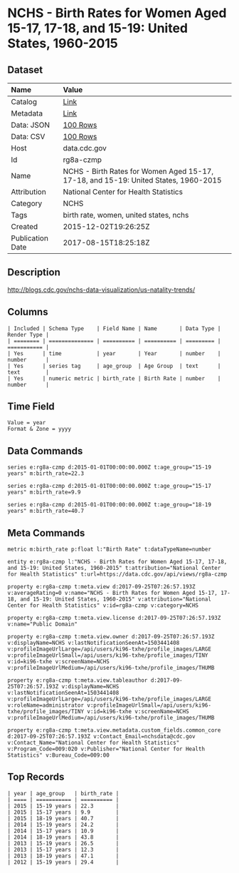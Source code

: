 # NCHS - Birth Rates for Women Aged 15-17, 17-18, and 15-19: United States, 1960-2015

## Dataset

| Name | Value |
| :--- | :---- |
| Catalog | [Link](https://catalog.data.gov/dataset/birth-rates-for-women-aged-15-17-17-18-and-15-19-united-states-1960-2013) |
| Metadata | [Link](https://data.cdc.gov/api/views/rg8a-czmp) |
| Data: JSON | [100 Rows](https://data.cdc.gov/api/views/rg8a-czmp/rows.json?max_rows=100) |
| Data: CSV | [100 Rows](https://data.cdc.gov/api/views/rg8a-czmp/rows.csv?max_rows=100) |
| Host | data.cdc.gov |
| Id | rg8a-czmp |
| Name | NCHS - Birth Rates for Women Aged 15-17, 17-18, and 15-19: United States, 1960-2015 |
| Attribution | National Center for Health Statistics |
| Category | NCHS |
| Tags | birth rate, women, united states, nchs |
| Created | 2015-12-02T19:26:25Z |
| Publication Date | 2017-08-15T18:25:18Z |

## Description

http://blogs.cdc.gov/nchs-data-visualization/us-natality-trends/

## Columns

```ls
| Included | Schema Type    | Field Name | Name       | Data Type | Render Type |
| ======== | ============== | ========== | ========== | ========= | =========== |
| Yes      | time           | year       | Year       | number    | number      |
| Yes      | series tag     | age_group  | Age Group  | text      | text        |
| Yes      | numeric metric | birth_rate | Birth Rate | number    | number      |
```

## Time Field

```ls
Value = year
Format & Zone = yyyy
```

## Data Commands

```ls
series e:rg8a-czmp d:2015-01-01T00:00:00.000Z t:age_group="15-19 years" m:birth_rate=22.3

series e:rg8a-czmp d:2015-01-01T00:00:00.000Z t:age_group="15-17 years" m:birth_rate=9.9

series e:rg8a-czmp d:2015-01-01T00:00:00.000Z t:age_group="18-19 years" m:birth_rate=40.7
```

## Meta Commands

```ls
metric m:birth_rate p:float l:"Birth Rate" t:dataTypeName=number

entity e:rg8a-czmp l:"NCHS - Birth Rates for Women Aged 15-17, 17-18, and 15-19: United States, 1960-2015" t:attribution="National Center for Health Statistics" t:url=https://data.cdc.gov/api/views/rg8a-czmp

property e:rg8a-czmp t:meta.view d:2017-09-25T07:26:57.193Z v:averageRating=0 v:name="NCHS - Birth Rates for Women Aged 15-17, 17-18, and 15-19: United States, 1960-2015" v:attribution="National Center for Health Statistics" v:id=rg8a-czmp v:category=NCHS

property e:rg8a-czmp t:meta.view.license d:2017-09-25T07:26:57.193Z v:name="Public Domain"

property e:rg8a-czmp t:meta.view.owner d:2017-09-25T07:26:57.193Z v:displayName=NCHS v:lastNotificationSeenAt=1503441408 v:profileImageUrlLarge=/api/users/ki96-txhe/profile_images/LARGE v:profileImageUrlSmall=/api/users/ki96-txhe/profile_images/TINY v:id=ki96-txhe v:screenName=NCHS v:profileImageUrlMedium=/api/users/ki96-txhe/profile_images/THUMB

property e:rg8a-czmp t:meta.view.tableauthor d:2017-09-25T07:26:57.193Z v:displayName=NCHS v:lastNotificationSeenAt=1503441408 v:profileImageUrlLarge=/api/users/ki96-txhe/profile_images/LARGE v:roleName=administrator v:profileImageUrlSmall=/api/users/ki96-txhe/profile_images/TINY v:id=ki96-txhe v:screenName=NCHS v:profileImageUrlMedium=/api/users/ki96-txhe/profile_images/THUMB

property e:rg8a-czmp t:meta.view.metadata.custom_fields.common_core d:2017-09-25T07:26:57.193Z v:Contact_Email=nchsdata@cdc.gov v:Contact_Name="National Center for Health Statistics" v:Program_Code=009:020 v:Publisher="National Center for Health Statistics" v:Bureau_Code=009:00
```

## Top Records

```ls
| year | age_group   | birth_rate | 
| ==== | =========== | ========== | 
| 2015 | 15-19 years | 22.3       | 
| 2015 | 15-17 years | 9.9        | 
| 2015 | 18-19 years | 40.7       | 
| 2014 | 15-19 years | 24.2       | 
| 2014 | 15-17 years | 10.9       | 
| 2014 | 18-19 years | 43.8       | 
| 2013 | 15-19 years | 26.5       | 
| 2013 | 15-17 years | 12.3       | 
| 2013 | 18-19 years | 47.1       | 
| 2012 | 15-19 years | 29.4       | 
```